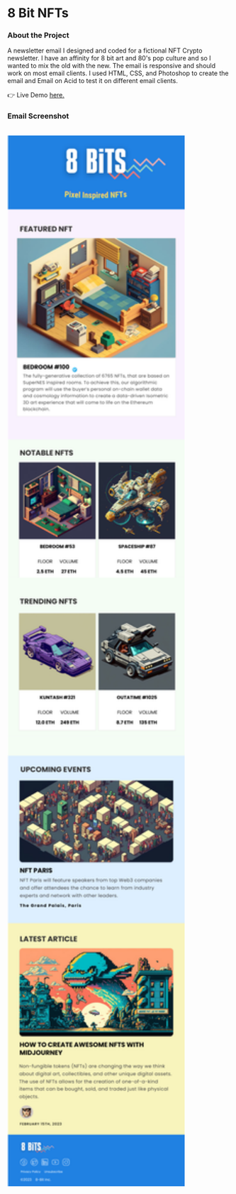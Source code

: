 <h1>8 Bit NFTs</h1>

<h3>About the Project</h3>
<p>
A newsletter email I designed and coded for a fictional NFT Crypto newsletter. I have an affinity for 8 bit art and 80's pop culture and so I wanted to mix the old with the new. The email is responsive and should work on most email clients. I used HTML, CSS, and Photoshop to create the email and Email on Acid to test it on different email clients.
</p>
👉 Live Demo <a href="https://eightbitnfts.vercel.app/" target="_blank" rel="noopener">here.</a> 
<br/>

<h3>Email Screenshot</h3>

<br/>
<img src="./images/8 Bits.png" width="400px" height="auto"></img>
